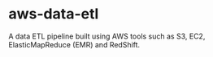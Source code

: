 # aws-data-etl
A data ETL pipeline built using AWS tools such as S3, EC2, ElasticMapReduce (EMR) and RedShift.
